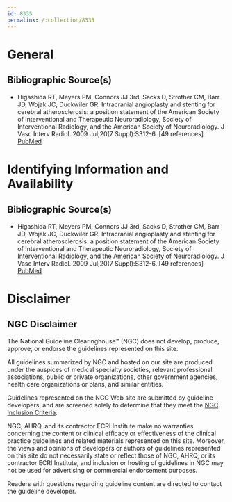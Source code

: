 ```yaml
---
id: 8335
permalink: /:collection/8335
---
```


# General

## Bibliographic Source(s)

- Higashida RT, Meyers PM, Connors JJ 3rd, Sacks D, Strother CM, Barr JD, Wojak JC, Duckwiler GR. Intracranial angioplasty and stenting for cerebral atherosclerosis: a position statement of the American Society of Interventional and Therapeutic Neuroradiology, Society of Interventional Radiology, and the American Society of Neuroradiology. J Vasc Interv Radiol. 2009 Jul;20(7 Suppl):S312-6. [49 references] [ PubMed ](http://www.ncbi.nlm.nih.gov/entrez/query.fcgi?cmd=Retrieve&db=pubmed&dopt=Abstract&list_uids=19560016)

# Identifying Information and Availability

## Bibliographic Source(s)

- Higashida RT, Meyers PM, Connors JJ 3rd, Sacks D, Strother CM, Barr JD, Wojak JC, Duckwiler GR. Intracranial angioplasty and stenting for cerebral atherosclerosis: a position statement of the American Society of Interventional and Therapeutic Neuroradiology, Society of Interventional Radiology, and the American Society of Neuroradiology. J Vasc Interv Radiol. 2009 Jul;20(7 Suppl):S312-6. [49 references] [ PubMed ](http://www.ncbi.nlm.nih.gov/entrez/query.fcgi?cmd=Retrieve&db=pubmed&dopt=Abstract&list_uids=19560016)

# Disclaimer

## NGC Disclaimer

The National Guideline Clearinghouse™ (NGC) does not develop, produce, approve, or endorse the guidelines represented on this site.

All guidelines summarized by NGC and hosted on our site are produced under the auspices of medical specialty societies, relevant professional associations, public or private organizations, other government agencies, health care organizations or plans, and similar entities.

Guidelines represented on the NGC Web site are submitted by guideline developers, and are screened solely to determine that they meet the [NGC Inclusion Criteria](/help-and-about/summaries/inclusion-criteria).

NGC, AHRQ, and its contractor ECRI Institute make no warranties concerning the content or clinical efficacy or effectiveness of the clinical practice guidelines and related materials represented on this site. Moreover, the views and opinions of developers or authors of guidelines represented on this site do not necessarily state or reflect those of NGC, AHRQ, or its contractor ECRI Institute, and inclusion or hosting of guidelines in NGC may not be used for advertising or commercial endorsement purposes.

Readers with questions regarding guideline content are directed to contact the guideline developer.

